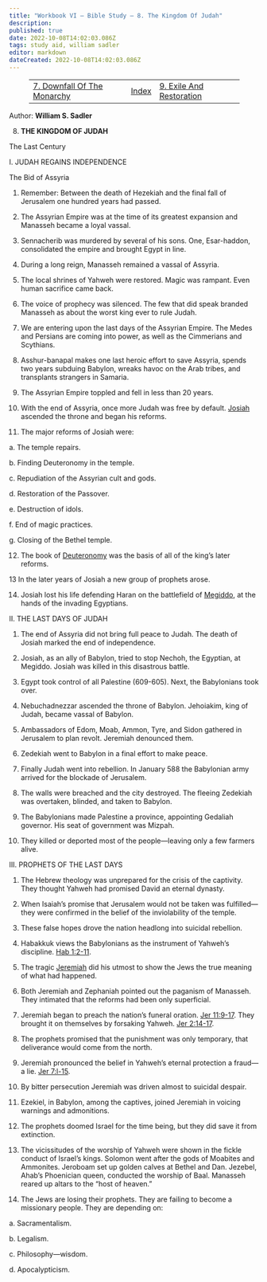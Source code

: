 ```yaml
---
title: "Workbook VI — Bible Study — 8. The Kingdom Of Judah"
description: 
published: true
date: 2022-10-08T14:02:03.086Z
tags: study aid, william sadler
editor: markdown
dateCreated: 2022-10-08T14:02:03.086Z
---
```


<figure class="table chapter-navigator">
	<table>
		<tbody>
		<tr>
			<td><a href="/en/article/William_S_Sadler/Workbook_6_Bible_Study/History_2_7">7. Downfall Of The Monarchy</a></td>
			<td><a href="/en/article/William_S_Sadler/Workbook_6_Bible_Study/Index">Index</a></td>
			<td><a href="/en/article/William_S_Sadler/Workbook_6_Bible_Study/History_2_9">9. Exile And Restoration</a></td>
		</tr>
		</tbody>
	</table>
</figure>

Author: **William S. Sadler**


8. **THE KINGDOM OF JUDAH**

The Last Century

I. JUDAH REGAINS INDEPENDENCE

The Bid of Assyria

1. Remember: Between the death of Hezekiah and the final fall of Jerusalem one hundred years had passed.

2. The Assyrian Empire was at the time of its greatest expansion and Manasseh became a loyal vassal.

3. Sennacherib was murdered by several of his sons. One, Esar-haddon, consolidated the empire and brought Egypt in line.

4. During a long reign, Manasseh remained a vassal of Assyria.

5. The local shrines of Yahweh were restored. Magic was rampant. Even human sacrifice came back.

6. The voice of prophecy was silenced. The few that did speak branded Manasseh as about the worst king ever to rule Judah.

7. We are entering upon the last days of the Assyrian Empire. The Medes and Persians are coming into power, as well as the Cimmerians and Scythians.

8. Asshur-banapal makes one last heroic effort to save Assyria, spends two years subduing Babylon, wreaks havoc on the Arab tribes, and transplants strangers in Samaria.

9. The Assyrian Empire toppled and fell in less than 20 years.

10. With the end of Assyria, once more Judah was free by default. [Josiah](https://en.wikipedia.org/wiki/Josiah) ascended the throne and began his reforms.

11. The major reforms of Josiah were:

a. The temple repairs.

b. Finding Deuteronomy in the temple.

c. Repudiation of the Assyrian cult and gods.

d. Restoration of the Passover.

e. Destruction of idols.

f. End of magic practices.

g. Closing of the Bethel temple.

12. The book of [Deuteronomy](/en/Bible/Deuteronomy/1.htm) was the basis of all of the king’s later reforms.

13 In the later years of Josiah a new group of prophets arose.

14. Josiah lost his life defending Haran on the battlefield of [Megiddo](https://en.wikipedia.org/wiki/Tel_Megiddo), at the hands of the invading Egyptians.

II. THE LAST DAYS OF JUDAH

1. The end of Assyria did not bring full peace to Judah. The death of Josiah marked the end of independence.

2. Josiah, as an ally of Babylon, tried to stop Nechoh, the Egyptian, at Megiddo. Josiah was killed in this disastrous battle.

3. Egypt took control of all Palestine (609-605). Next, the Babylonians took over.

4. Nebuchadnezzar ascended the throne of Babylon. Jehoiakim, king of Judah, became vassal of Babylon.

5. Ambassadors of Edom, Moab, Ammon, Tyre, and Sidon gathered in Jerusalem to plan revolt. Jeremiah denounced them.

6. Zedekiah went to Babylon in a final effort to make peace.

7. Finally Judah went into rebellion. In January 588 the Babylonian army arrived for the blockade of Jerusalem.

8. The walls were breached and the city destroyed. The fleeing Zedekiah was overtaken, blinded, and taken to Babylon.

9. The Babylonians made Palestine a province, appointing Gedaliah governor. His seat of government was Mizpah.

10. They killed or deported most of the people—leaving only a few farmers alive.

III. PROPHETS OF THE LAST DAYS

1. The Hebrew theology was unprepared for the crisis of the captivity. They thought Yahweh had promised David an eternal dynasty.

2. When Isaiah’s promise that Jerusalem would not be taken was fulfilled—they were confirmed in the belief of the inviolability of the temple.

3. These false hopes drove the nation headlong into suicidal rebellion.

4. Habakkuk views the Babylonians as the instrument of Yahweh’s discipline. [Hab 1:2-11](/en/Bible/Habakkuk/1#v2).

5. The tragic [Jeremiah](https://en.wikipedia.org/wiki/Jeremiah) did his utmost to show the Jews the true meaning of what had happened.

6. Both Jeremiah and Zephaniah pointed out the paganism of Manasseh. They intimated that the reforms had been only superficial.

7. Jeremiah began to preach the nation’s funeral oration. [Jer 11:9-17](/en/Bible/Jeremiah/11#v9). They brought it on themselves by forsaking Yahweh. [Jer 2:14-17](/en/Bible/Jeremiah/2#v14).

8. The prophets promised that the punishment was only temporary, that deliverance would come from the north.

9. Jeremiah pronounced the belief in Yahweh’s eternal protection a fraud— a lie. [Jer 7:l-15](/en/Bible/Jeremiah/7.htm).

10. By bitter persecution Jeremiah was driven almost to suicidal despair.

11. Ezekiel, in Babylon, among the captives, joined Jeremiah in voicing warnings and admonitions.

12. The prophets doomed Israel for the time being, but they did save it from extinction.

13. The vicissitudes of the worship of Yahweh were shown in the fickle conduct of Israel’s kings. Solomon went after the gods of Moabites and Ammonites. Jeroboam set up golden calves at Bethel and Dan. Jezebel, Ahab’s Phoenician queen, conducted the worship of Baal. Manasseh reared up altars to the “host of heaven.”

14. The Jews are losing their prophets. They are failing to become a missionary people. They are depending on:

a. Sacramentalism.

b. Legalism.

c. Philosophy—wisdom.

d. Apocalypticism.


<br>

